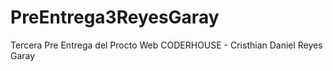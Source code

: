 # PreEntrega3ReyesGaray
Tercera Pre Entrega del Procto Web CODERHOUSE - Cristhian Daniel Reyes Garay
